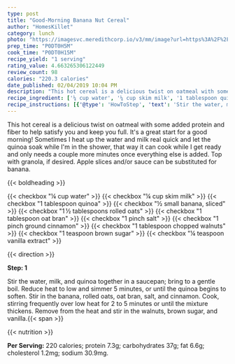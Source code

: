 ```yaml
---
type: post
title: "Good-Morning Banana Nut Cereal"
author: "HomesKillet"
category: lunch
photo: "https://imagesvc.meredithcorp.io/v3/mm/image?url=https%3A%2F%2Fimages.media-allrecipes.com%2Fuserphotos%2F670993.jpg"
prep_time: "P0DT0H5M"
cook_time: "P0DT0H15M"
recipe_yield: "1 serving"
rating_value: 4.663265306122449
review_count: 98
calories: "220.3 calories"
date_published: 02/04/2019 10:04 PM
description: "This hot cereal is a delicious twist on oatmeal with some added protein and fiber to help satisfy you and keep you full.  It's a great start for a good morning!  Sometimes I heat up the water and milk real quick and let the quinoa soak while I'm in the shower, that way it can cook while I get ready and only needs a couple more minutes once everything else is added. Top with granola, if desired. Apple slices and/or sauce can be substituted for banana."
recipe_ingredient: ['¼ cup water', '¼ cup skim milk', '1 tablespoon quinoa', '½ small banana, sliced', '1\u2009½ tablespoons rolled oats', '1 tablespoon oat bran', '1 pinch salt', '1 pinch ground cinnamon', '1 tablespoon chopped walnuts', '1 teaspoon brown sugar', '¼ teaspoon vanilla extract']
recipe_instructions: [{'@type': 'HowToStep', 'text': 'Stir the water, milk, and quinoa together in a saucepan; bring to a gentle boil. Reduce heat to low and simmer 5 minutes, or until the quinoa begins to soften. Stir in the banana, rolled oats, oat bran, salt, and cinnamon. Cook, stirring frequently over low heat for 2 to 5 minutes or until the mixture thickens. Remove from the heat and stir in the walnuts, brown sugar, and vanilla.\n'}]
---
```


This hot cereal is a delicious twist on oatmeal with some added protein and fiber to help satisfy you and keep you full.  It's a great start for a good morning!  Sometimes I heat up the water and milk real quick and let the quinoa soak while I'm in the shower, that way it can cook while I get ready and only needs a couple more minutes once everything else is added. Top with granola, if desired. Apple slices and/or sauce can be substituted for banana. 

{{< boldheading >}}

{{< checkbox "¼ cup water" >}}
{{< checkbox "¼ cup skim milk" >}}
{{< checkbox "1 tablespoon quinoa" >}}
{{< checkbox "½ small banana, sliced" >}}
{{< checkbox "1 ½ tablespoons rolled oats" >}}
{{< checkbox "1 tablespoon oat bran" >}}
{{< checkbox "1 pinch salt" >}}
{{< checkbox "1 pinch ground cinnamon" >}}
{{< checkbox "1 tablespoon chopped walnuts" >}}
{{< checkbox "1 teaspoon brown sugar" >}}
{{< checkbox "¼ teaspoon vanilla extract" >}}


{{< direction >}}

**Step: 1**

Stir the water, milk, and quinoa together in a saucepan; bring to a gentle boil. Reduce heat to low and simmer 5 minutes, or until the quinoa begins to soften. Stir in the banana, rolled oats, oat bran, salt, and cinnamon. Cook, stirring frequently over low heat for 2 to 5 minutes or until the mixture thickens. Remove from the heat and stir in the walnuts, brown sugar, and vanilla.{{< span >}}

{{< nutrition >}}

**Per Serving:** 220 calories; protein 7.3g; carbohydrates 37g; fat 6.6g; cholesterol 1.2mg; sodium 30.9mg.